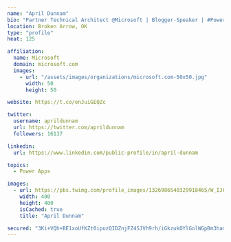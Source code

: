 ```yaml
---
name: "April Dunnam"
bio: "Partner Technical Architect @Microsoft | Blogger-Speaker | #PowerApps, #PowerAutomate, #Office365, #SharePoint | #WIT | #Karaoke Queen"
location: Broken Arrow, OK
type: "profile"
heat: 125

affiliation:
  name: Microsoft
  domain: microsoft.com
  images:
    - url: "/assets/images/organizations/microsoft.com-50x50.jpg"
      width: 50
      height: 50

website: https://t.co/enJuiGEQZc

twitter:
  username: aprildunnam
  url: https://twitter.com/aprildunnam
  followers: 16137

linkedin:
  url: https://www.linkedin.com/public-profile/in/april-dunnam

topics:
  - Power Apps

images:
  - url: https://pbs.twimg.com/profile_images/1326986540329918465/W_IJ6Ih2_400x400.jpg
    width: 400
    height: 400
    isCached: true
    title: "April Dunnam"

secured: "3Ki+VQh+BE1xoUfKZt0ipuzQIDZnjFZ4SJVh9rh/iGkzukOYlGolWGpBm3ham0SjkGZR1u2Nr5pynwXBDwAeW+yVcwsLmkD443j5bDC3Z//f6tbjjDD1ehwL9/Ut7+UmUVUKH2VNaObpcjd+aA8R69ahJucRlvFAFUqHnsGQRr9d2yq33TC1VVnQIsRtaTHp+EiIVp0RYknq7RMhm0c+i9tEEwLTHb1DGUYaC11Xqm2F52dzRy9NJrlJ2qB+bwati51X5Wd4TRmEEXrQrCLXSf7yq5s+MJ3lAUJWjJlJDaSjHYBxt5SxD+/+6lllvnq9rW2DEHdHJH8W+on+642jfUVNrdI6DOHSj81YICDwKhK6NRS6B2CYLFCpqbzQtfNX69iU5YWLA38bG1W927IiRqn6qmKoFsXWET89WKLAJzY=;HyRw2e52XDzy2Gzhk3PLHQ=="
---
```


